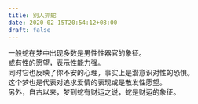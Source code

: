 ```yaml
---
title: 别人抓蛇
date: 2020-02-15T20:54:12+08:00
draft: false
---
```


一般蛇在梦中出现多数是男性性器官的象征。<br>
或有性的愿望，表示性能力强。<br>
同时它也反映了你不安的心理，事实上是潜意识对性的恐惧。<br>
这个梦也是代表对追求爱情的表现或是散发性愿望。<br>
另外，自古以来，梦到蛇有财运之说，蛇是财运的象征。<br>
